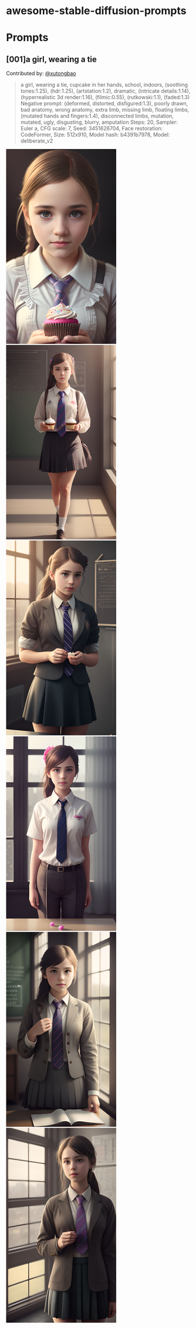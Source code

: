 # awesome-stable-diffusion-prompts

# Prompts

## [001]a girl, wearing a tie
Contributed by: [@xutongbao](http://chat.xutongbao.top)

> a girl, wearing a tie, cupcake in her hands, school, indoors, (soothing tones:1.25), (hdr:1.25), (artstation:1.2), dramatic, (intricate details:1.14), (hyperrealistic 3d render:1.16), (filmic:0.55), (rutkowski:1.1), (faded:1.3)
Negative prompt: (deformed, distorted, disfigured:1.3), poorly drawn, bad anatomy, wrong anatomy, extra limb, missing limb, floating limbs, (mutated hands and fingers:1.4), disconnected limbs, mutation, mutated, ugly, disgusting, blurry, amputation
Steps: 20, Sampler: Euler a, CFG scale: 7, Seed: 3451626704, Face restoration: CodeFormer, Size: 512x910, Model hash: b4391b7978, Model: deliberate_v2

<img width="300" src="./images/xutongbao/001_1.jpg">
<img width="300" src="./images/xutongbao/001_2.jpg">
<img width="300" src="./images/xutongbao/001_3.jpg">
<img width="300" src="./images/xutongbao/001_4.jpg">
<img width="300" src="./images/xutongbao/001_5.jpg">
<img width="300" src="./images/xutongbao/001_6.jpg">











